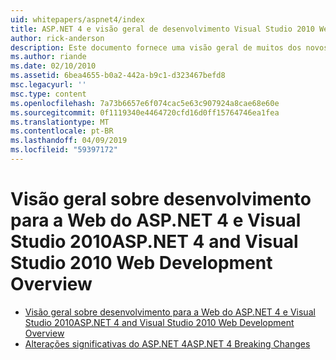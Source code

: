 ```yaml
---
uid: whitepapers/aspnet4/index
title: ASP.NET 4 e visão geral de desenvolvimento Visual Studio 2010 Web | Microsoft Docs
author: rick-anderson
description: Este documento fornece uma visão geral de muitos dos novos recursos do ASP.NET que estão incluídos no.NET Framework 4 e no Visual Studio 2010.
ms.author: riande
ms.date: 02/10/2010
ms.assetid: 6bea4655-b0a2-442a-b9c1-d323467befd8
msc.legacyurl: ''
msc.type: content
ms.openlocfilehash: 7a73b6657e6f074cac5e63c907924a8cae68e60e
ms.sourcegitcommit: 0f1119340e4464720cfd16d0ff15764746ea1fea
ms.translationtype: MT
ms.contentlocale: pt-BR
ms.lasthandoff: 04/09/2019
ms.locfileid: "59397172"
---
```

# <a name="aspnet-4-and-visual-studio-2010-web-development-overview"></a><span data-ttu-id="36144-103">Visão geral sobre desenvolvimento para a Web do ASP.NET 4 e Visual Studio 2010</span><span class="sxs-lookup"><span data-stu-id="36144-103">ASP.NET 4 and Visual Studio 2010 Web Development Overview</span></span>

- [<span data-ttu-id="36144-104">Visão geral sobre desenvolvimento para a Web do ASP.NET 4 e Visual Studio 2010</span><span class="sxs-lookup"><span data-stu-id="36144-104">ASP.NET 4 and Visual Studio 2010 Web Development Overview</span></span>](overview.md)
- [<span data-ttu-id="36144-105">Alterações significativas do ASP.NET 4</span><span class="sxs-lookup"><span data-stu-id="36144-105">ASP.NET 4 Breaking Changes</span></span>](breaking-changes.md)
